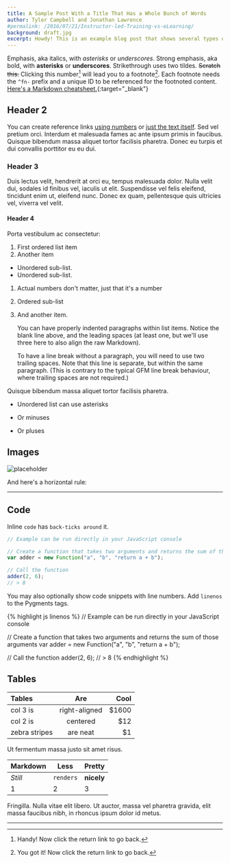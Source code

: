 ```yaml
---
title: A Sample Post With a Title That Has a Whole Bunch of Words
author: Tyler Campbell and Jonathan Lawrence
#permalink: /2016/07/21/Instructor-led-Training-vs-eLearning/
background: draft.jpg
excerpt: Howdy! This is an example blog post that shows several types of HTML and Markdown content supported by this Jekyll site.
---
```


Emphasis, aka italics, with *asterisks* or _underscores_. Strong emphasis, aka bold, with **asterisks** or __underscores__. Strikethrough uses two tildes. ~~Scratch this.~~ Clicking this number[^fn-1] will lead you to a footnote[^fn-two]. Each footnote needs the `^fn-` prefix and a unique ID to be referenced for the footnoted content. [Here's a Markdown cheatsheet.](https://github.com/adam-p/markdown-here/wiki/Markdown-Cheatsheet){:target="_blank"}

## Header 2

You can create reference links [using numbers][1] or [just the text itself]. Sed vel pretium orci. Interdum et malesuada fames ac ante ipsum primis in faucibus. Quisque bibendum massa aliquet tortor facilisis pharetra. Donec eu turpis et dui convallis porttitor eu eu dui.

[1]: http://edg.pt
[just the text itself]: http://www.edgepointlearning.com

### Header 3

Duis lectus velit, hendrerit at orci eu, tempus malesuada dolor. Nulla velit dui, sodales id finibus vel, iaculis ut elit. Suspendisse vel felis eleifend, tincidunt enim ut, eleifend nunc. Donec ex quam, pellentesque quis ultricies vel, viverra vel velit.

#### Header 4

Porta vestibulum ac consectetur:

1. First ordered list item
2. Another item
  * Unordered sub-list.
  * Unordered sub-list.
1. Actual numbers don't matter, just that it's a number
1. Ordered sub-list
1. And another item.

   You can have properly indented paragraphs within list items. Notice the blank line above, and the leading spaces (at least one, but we'll use three here to also align the raw Markdown).

   To have a line break without a paragraph, you will need to use two trailing spaces.
   Note that this line is separate, but within the same paragraph.
   (This is contrary to the typical GFM line break behaviour, where trailing spaces are not required.)

Quisque bibendum massa aliquet tortor facilisis pharetra.

* Unordered list can use asterisks
- Or minuses
+ Or pluses

## Images

![placeholder](http://placehold.it/1200x200 "Large example image")

And here's a horizontal rule:

---

## Code

Inline `code` has `back-ticks around` it.

```javascript
// Example can be run directly in your JavaScript console

// Create a function that takes two arguments and returns the sum of those arguments
var adder = new Function("a", "b", "return a + b");

// Call the function
adder(2, 6);
// > 8
```

You may also optionally show code snippets with line numbers. Add `linenos` to the Pygments tags.

{% highlight js linenos %}
// Example can be run directly in your JavaScript console

// Create a function that takes two arguments and returns the sum of those arguments
var adder = new Function("a", "b", "return a + b");

// Call the function
adder(2, 6);
// > 8
{% endhighlight %}

## Tables

| Tables        | Are           | Cool  |
| :------------ |:-------------:| -----:|
| col 3 is      | right-aligned | $1600 |
| col 2 is      | centered      |   $12 |
| zebra stripes | are neat      |    $1 |

Ut fermentum massa justo sit amet risus.

Markdown | Less | Pretty
--- | --- | ---
*Still* | `renders` | **nicely**
1 | 2 | 3

Fringilla. Nulla vitae elit libero. Ut auctor, massa vel pharetra gravida, elit massa faucibus nibh, in rhoncus ipsum dolor id metus.

-----

[^fn-1]: Handy! Now click the return link to go back.
[^fn-two]: You got it! Now click the return link to go back.
